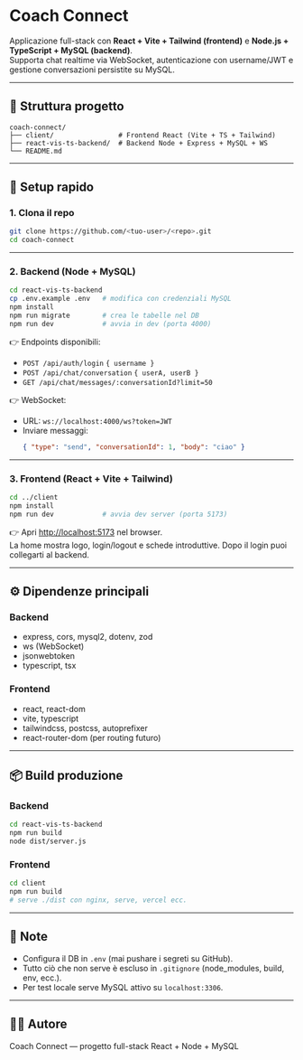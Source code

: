 # Coach Connect

Applicazione full-stack con **React + Vite + Tailwind (frontend)** e **Node.js + TypeScript + MySQL (backend)**.  
Supporta chat realtime via WebSocket, autenticazione con username/JWT e gestione conversazioni persistite su MySQL.

---

## 📂 Struttura progetto

```
coach-connect/
├── client/                # Frontend React (Vite + TS + Tailwind)
├── react-vis-ts-backend/  # Backend Node + Express + MySQL + WS
└── README.md
```

---

## 🚀 Setup rapido

### 1. Clona il repo
```bash
git clone https://github.com/<tuo-user>/<repo>.git
cd coach-connect
```

---

### 2. Backend (Node + MySQL)

```bash
cd react-vis-ts-backend
cp .env.example .env   # modifica con credenziali MySQL
npm install
npm run migrate        # crea le tabelle nel DB
npm run dev            # avvia in dev (porta 4000)
```

👉 Endpoints disponibili:
- `POST /api/auth/login` `{ username }`
- `POST /api/chat/conversation` `{ userA, userB }`
- `GET /api/chat/messages/:conversationId?limit=50`

👉 WebSocket:
- URL: `ws://localhost:4000/ws?token=JWT`
- Inviare messaggi:
  ```json
  { "type": "send", "conversationId": 1, "body": "ciao" }
  ```

---

### 3. Frontend (React + Vite + Tailwind)

```bash
cd ../client
npm install
npm run dev            # avvia dev server (porta 5173)
```

👉 Apri [http://localhost:5173](http://localhost:5173) nel browser.  
La home mostra logo, login/logout e schede introduttive. Dopo il login puoi collegarti al backend.

---

## ⚙️ Dipendenze principali

### Backend
- express, cors, mysql2, dotenv, zod
- ws (WebSocket)
- jsonwebtoken
- typescript, tsx

### Frontend
- react, react-dom
- vite, typescript
- tailwindcss, postcss, autoprefixer
- react-router-dom (per routing futuro)

---

## 📦 Build produzione

### Backend
```bash
cd react-vis-ts-backend
npm run build
node dist/server.js
```

### Frontend
```bash
cd client
npm run build
# serve ./dist con nginx, serve, vercel ecc.
```

---

## 📝 Note
- Configura il DB in `.env` (mai pushare i segreti su GitHub).
- Tutto ciò che non serve è escluso in `.gitignore` (node_modules, build, env, ecc.).
- Per test locale serve MySQL attivo su `localhost:3306`.

---

## 👨‍💻 Autore
Coach Connect — progetto full-stack React + Node + MySQL
